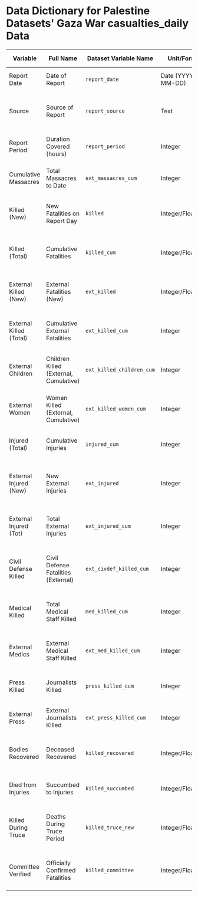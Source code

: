 # Data Dictionary for Palestine Datasets' Gaza War casualties_daily Data

| **Variable**            | **Full Name**                          | **Dataset Variable Name** | **Unit/Format**    | **Type**    | **Value Range**  | **Description**                                      | **Source**       |
| ----------------------- | -------------------------------------- | ------------------------- | ------------------ | ----------- | ---------------- | ---------------------------------------------------- | ---------------- |
| Report Date             | Date of Report                         | `report_date`             | Date (YYYY-MM-DD)  | String/Date | e.g., 2023-10-07 | The date the report refers to.                       | Original dataset |
| Source                  | Source of Report                       | `report_source`           | Text               | Categorical | e.g., "mohtel"   | Entity or organization that produced the report.     | Original dataset |
| Report Period           | Duration Covered (hours)               | `report_period`           | Integer            | Numeric     | Typically 24     | Number of hours the report covers.                   | Original dataset |
| Cumulative Massacres    | Total Massacres to Date                | `ext_massacres_cum`       | Integer            | Numeric     | ≥ 0              | Cumulative count of extreme massacres.               | Original dataset |
| Killed (New)            | New Fatalities on Report Day           | `killed`                  | Integer/Float      | Numeric     | ≥ 0              | People newly reported killed that day.               | Original dataset |
| Killed (Total)          | Cumulative Fatalities                  | `killed_cum`              | Integer/Float      | Numeric     | ≥ 0              | Total number of people killed up to that date.       | Original dataset |
| External Killed (New)   | External Fatalities (New)              | `ext_killed`              | Integer/Float      | Numeric     | ≥ 0              | Newly reported deaths from external sources.         | Original dataset |
| External Killed (Total) | Cumulative External Fatalities         | `ext_killed_cum`          | Integer            | Numeric     | ≥ 0              | Total external-related deaths up to that date.       | Original dataset |
| External Children       | Children Killed (External, Cumulative) | `ext_killed_children_cum` | Integer            | Numeric     | ≥ 0              | Total number of children killed externally.          | Original dataset |
| External Women          | Women Killed (External, Cumulative)    | `ext_killed_women_cum`    | Integer            | Numeric     | ≥ 0              | Total number of women killed externally.             | Original dataset |
| Injured (Total)         | Cumulative Injuries                    | `injured_cum`             | Integer            | Numeric     | ≥ 0              | Total injuries reported so far.                      | Original dataset |
| External Injured (New)  | New External Injuries                  | `ext_injured`             | Integer            | Numeric     | ≥ 0              | Newly reported injuries from external events.        | Original dataset |
| External Injured (Tot)  | Total External Injuries                | `ext_injured_cum`         | Integer            | Numeric     | ≥ 0              | Total external injuries reported to date.            | Original dataset |
| Civil Defense Killed    | Civil Defense Fatalities (External)    | `ext_civdef_killed_cum`   | Integer            | Numeric     | ≥ 0              | Number of civil defense personnel killed externally. | Original dataset |
| Medical Killed          | Total Medical Staff Killed             | `med_killed_cum`          | Integer            | Numeric     | ≥ 0 or null      | Medical personnel casualties from all sources.       | Original dataset |
| External Medics         | External Medical Staff Killed          | `ext_med_killed_cum`      | Integer            | Numeric     | ≥ 0              | Medical personnel killed in external contexts.       | Original dataset |
| Press Killed            | Journalists Killed                     | `press_killed_cum`        | Integer            | Numeric     | ≥ 0 or null      | Total number of journalists killed.                  | Original dataset |
| External Press          | External Journalists Killed            | `ext_press_killed_cum`    | Integer            | Numeric     | ≥ 0              | Journalists killed in external incidents.            | Original dataset |
| Bodies Recovered        | Deceased Recovered                     | `killed_recovered`        | Integer/Float/Null | Numeric     | ≥ 0 or null      | Count of bodies recovered post-incident.             | Original dataset |
| Died from Injuries      | Succumbed to Injuries                  | `killed_succumbed`        | Integer/Float/Null | Numeric     | ≥ 0 or null      | Deaths occurring after injuries.                     | Original dataset |
| Killed During Truce     | Deaths During Truce Period             | `killed_truce_new`        | Integer/Float/Null | Numeric     | ≥ 0 or null      | Number of deaths reported during a truce period.     | Original dataset |
| Committee Verified      | Officially Confirmed Fatalities        | `killed_committee`        | Integer/Float/Null | Numeric     | ≥ 0 or null      | Deaths confirmed by a formal verification committee. | Original dataset |
